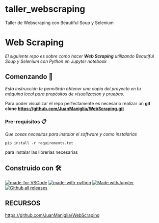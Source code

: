 # taller_webscraping
Taller de Webscraping con Beautiful Soup y Selenium

# Web Scraping

_El siguiente repo es sobre como hacer **Web Scraping** utilizando Beautiful Soup y Selenium con Python en Jupyter notebook_

## Comenzando 🚀

_Esta instrucción te permitirán obtener una copia del proyecto en tu máquina local para propósitos de visualización y pruebas._

Para poder visualizar el repo perfectamente es necesario realizar un **git clone https://github.com/JuanManiglia/WebScraping.git**


### Pre-requisitos 📋

_Que cosas necesitas para instalar el software y como instalarlas_

```
pip install -r requirements.txt

```
para instalar las librerias necesarias

## Construido con 🛠️

[![made-for-VSCode](https://img.shields.io/badge/Made%20for-VSCode-1f425f.svg)](https://code.visualstudio.com/)
[![made-with-python](https://img.shields.io/badge/Made%20with-Python-1f425f.svg)](https://www.python.org/)
[![Made withJupyter](https://img.shields.io/badge/Made%20with-Jupyter-orange?style=for-the-badge&logo=Jupyter)](https://jupyter.org/try)
[![Github all releases](https://img.shields.io/github/downloads/Naereen/StrapDown.js/total.svg)](https://GitHub.com/Naereen/StrapDown.js/releases/)


## RECURSOS
https://github.com/JuanManiglia/WebScraping
